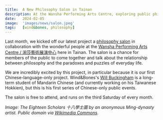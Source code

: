 ```yaml
---
title:  A New Philosophy Salon in Tainan
description: At the Wansha Performing Arts Centre, exploring public philosophy — in Chinese
date:   2024-02-05
image:  'images/news/salon.jpeg'
tags:   [wind&bones, philosophy]
---
```


Last month, we kicked off our latest project a [philosophy salon](https://www.windandbones.com/projects/wansha/) in collaboration with the wonderful people at the [Wansha Performing Arts Centre / 涴莎藝術展演中心](https://www.wsa.com.tw/) here in Tainan. The salon is a chance for members of the public to come together and talk about the relationship between philosophy and the paradoxes and puzzles of everyday life.

We are incredibly excited by this project, in particular because it is our first Chinese-language-only project. Wind&Bones's [Will Buckingham](https://www.willbuckingham.com) is a long-term student of Mandarin Chinese (and currently working on his Taiwanese Hokkien), but this is his first series of Chinese-only public events.

The salon is free to attend, and runs on the third Saturday of every month.

*Image: The Eighteen Scholars 十八學士圖 by an anonymous Ming-dynasty artist. Public domain via [Wikimedia Commons](https://commons.wikimedia.org/wiki/File:The_Eighteen_Scholars_by_an_anonymous_Ming_artist_3.jpg).*